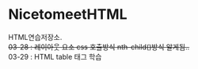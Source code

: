 # NicetomeetHTML
HTML연습저장소.<br>
<s>03-28 : 레이아웃 요소 css 호출방식 nth-child()방식 알게됨..</s><br>
03-29 : HTML table 태그 학습<br>
